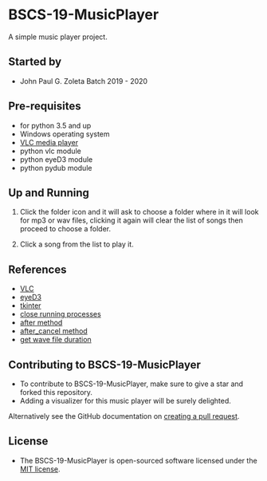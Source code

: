 # BSCS-19-MusicPlayer

A simple music player project.

## Started by
- John Paul G. Zoleta Batch 2019 - 2020

## Pre-requisites
- for python 3.5 and up
- Windows operating system
- [VLC media player](https://www.videolan.org/vlc/download-windows.html)
- python vlc module
- python eyeD3 module
- python pydub module

## Up and Running
1. Click the folder icon and it will ask to choose a folder where in it will look for mp3 or wav files, clicking it again will clear the list of songs then proceed to choose a folder.

2. Click a song from the list to play it.

## References
- [VLC](https://linuxconfig.org/how-to-play-audio-with-vlc-in-python)
- [eyeD3](https://eyed3.readthedocs.io/en/latest/)
- [tkinter](https://www.tutorialspoint.com/python/python_gui_programming.htm)
- [close running processes](https://stackoverflow.com/questions/111155/how-do-i-handle-the-window-close-event-in-tkinter)
- [after method](https://www.geeksforgeeks.org/python-after-method-in-tkinter/)
- [after_cancel method](https://stackoverflow.com/questions/53756018/after-cancel-method-tkinter)
- [get wave file duration](https://stackoverflow.com/questions/40651891/get-length-of-wav-file-in-samples-with-python?rq=1)

## Contributing to BSCS-19-MusicPlayer
- To contribute to BSCS-19-MusicPlayer, make sure to give a star and forked this repository.
- Adding a visualizer for this music player will be surely delighted.

Alternatively see the GitHub documentation on [creating a pull request](https://help.github.com/en/github/collaborating-with-issues-and-pull-requests/creating-a-pull-request).

## License
- The BSCS-19-MusicPlayer is open-sourced software licensed under the [MIT license](http://opensource.org/licenses/MIT).

